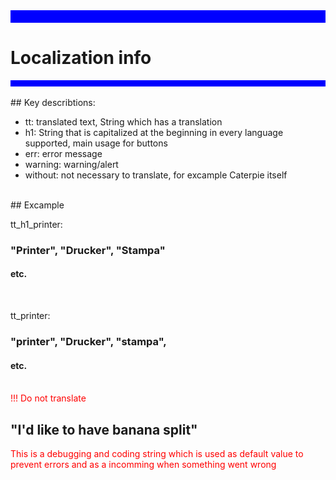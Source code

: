 <div style="background-color: blue; padding: 10px;">
<span>
</span>
</div>

# Localization info
<div style="background-color: blue; padding: 5px;">
<span>
</span>
</div>


<br>
## Key describtions:
<br>
<ul>
    <li>tt: translated text, String which has a translation</li>
    <li>h1: String that is capitalized at the beginning in every language supported, main usage for buttons</li>
    <li>err: error message</li>
    <li>warning: warning/alert</li>
    <li>without: not necessary to translate, for excample Caterpie itself</li>
</ul>
<br>
## Excample

tt_h1_printer: 
### "Printer", "Drucker", "Stampa"
#### etc.

<br>

tt_printer:

### "printer", "Drucker", "stampa",
#### etc.

<br>
<span style="color: red">!!! Do not translate</span>

## "I'd like to have banana split"

<span style="color: red">This is a debugging and coding string which is used as default value to prevent errors and as a incomming when something went wrong</span>

